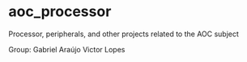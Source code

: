 # aoc_processor
Processor, peripherals, and other projects related to the AOC subject

Group: Gabriel Araújo
Victor Lopes
